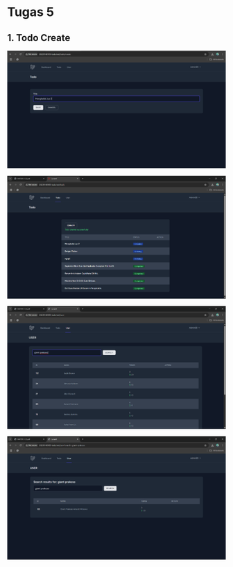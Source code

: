 # Tugas 5

## 1. Todo Create
![Alt text](screenshot/tugas5/create_todo.png)

![Alt text](screenshot/tugas5/succes_success.png)

![Alt text](screenshot/tugas5/search_higlight.png)

![Alt text](screenshot/tugas5/result_search.png)
